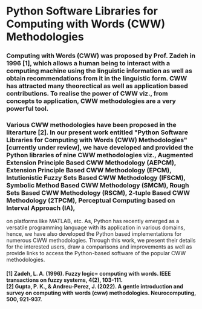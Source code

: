 <h1>Python Software Libraries for Computing with Words (CWW) Methodologies </h1>
<h3>Computing with Words (CWW) was proposed by Prof. Zadeh in 1996 [1], which allows a human being to interact with a computing machine using the linguistic information as well as obtain recommendations from it in the linguistic form. CWW has attracted many theorectical as well as application based contributions. To realise the power of CWW viz., from concepts to application, CWW methodologies are a very powerful tool.</h3>
<h3>Various CWW methodologies have been proposed in the literarture [2]. In our present work entitled "Python Software Libraries for Computing with Words (CWW) Methodologies" [currently under review], we have developed and provided the Python libraries of nine CWW methodologies viz., Augmented Extension Principle Based CWW Methodology (AEPCM), Extension Principle Based CWW Methodology (EPCM), Intutionistic Fuzzy Sets Based CWW Methodology (IFSCM), Symbolic Method Based CWW Methodology (SMCM), Rough Sets Based CWW Methodology (RSCM), 2-tuple Based CWW Methodology (2TPCM), Perceptual Computing based on Interval Approach (IA), </h3>

on platforms like MATLAB, etc. As, Python has recently emerged as a versatile programming language with its application in various domains, hence, we have also developed the Python based implementations for numerous CWW methodologies. Through this work, we present their details for the interested users, draw a comparisons and improvements as well as provide links to access the Python-based software of the popular CWW methodologies.

<h4>
  [1] Zadeh, L. A. (1996). Fuzzy logic= computing with words. IEEE transactions on fuzzy systems, 4(2), 103-111.<br/>
  [2] Gupta, P. K., & Andreu-Perez, J. (2022). A gentle introduction and survey on computing with words (cww) methodologies. Neurocomputing, 500, 921-937.
</h4>
